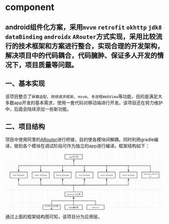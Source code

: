 component  
================

android组件化方案，采用`mvvm` `retrofit` `okhttp` `jdk8` `dataBinding` `androidx` `ARouter`方式实现，采用比较流行的技术框架和方案进行整合，实现合理的开发架构，解决项目中的代码耦合，代码臃肿、保证多人开发的情况下，项目质量等问题。
------
##  一、基本实现
该项目整合了`屏幕适配`、`网络请求框架`、`mvvm`、`多进程WebView`等功能，目的是满足大多数app开发的基本需求，使用一套代码对移动端进行开发。该项目还在努力维护中，后面会陆续添加一些新功能。

## 二、项目结构
项目中使用阿里的[ARouter](https://github.com/alibaba/ARouter)进行桥接，目的使各模块间解耦。同时利用gradle编译，做到各个模块在调试阶段可作为独立的app进行编译。框架结构如下：
![项目结构图](https://github.com/tangbei/android-component/blob/master/readme_img/ic_component_process.png)
通过上面的框架结构图可知，该项目分为应用层。
